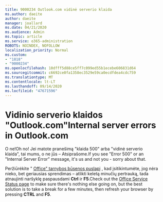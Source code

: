 ```yaml
---
title: 9000234 Outlook.com vidinė serverio klaida
ms.author: daeite
author: daeite
manager: joallard
ms.date: 04/21/2020
ms.audience: Admin
ms.topic: article
ms.service: o365-administration
ROBOTS: NOINDEX, NOFOLLOW
localization_priority: Normal
ms.custom:
- "1818"
- "9000234"
ms.openlocfilehash: 10dfff5d88ce5ff7c099ed55b1ecebe606831d64
ms.sourcegitcommit: c6692ce0fa1358ec3529e59ca0ecdfdea4cdc759
ms.translationtype: MT
ms.contentlocale: lt-LT
ms.lasthandoff: 09/14/2020
ms.locfileid: "47671596"
---
```

# <a name="internal-server-errors-in-outlookcom"></a><span data-ttu-id="c4ef5-102">Vidinio serverio klaidos "Outlook.com"</span><span class="sxs-lookup"><span data-stu-id="c4ef5-102">Internal server errors in Outlook.com</span></span>

<span data-ttu-id="c4ef5-103">O ne!</span><span class="sxs-lookup"><span data-stu-id="c4ef5-103">Oh no!</span></span> <span data-ttu-id="c4ef5-104">Jei matote pranešimą "klaida 500" arba "vidinė serverio klaida", tai mums, o ne jūs – Atsiprašome.</span><span class="sxs-lookup"><span data-stu-id="c4ef5-104">If you see "Error 500" or an "Internal Server Error" message, it's us and not you - sorry about that.</span></span>

<span data-ttu-id="c4ef5-105">Peržiūrėkite " [Office" tarnybos būsenos puslapį](https://portal.office.com/servicestatus) , kad įsitikintumėte, jog nėra nieko, bet geriausias sprendimas – atlikti keletą minučių pertrauką, tada atnaujinti naršyklę paspausdami **Ctrl** ir **F5**.</span><span class="sxs-lookup"><span data-stu-id="c4ef5-105">Check out the [Office Service Status page](https://portal.office.com/servicestatus) to make sure there's nothing else going on, but the best solution is to take a break for a few minutes, then refresh your browser by pressing **CTRL** and **F5**.</span></span>